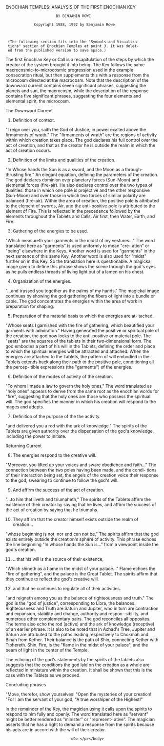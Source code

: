 <body><p>ENOCHIAN TEMPLES: ANALYSIS OF THE FIRST ENOCHIAN KEY

                           BY BENJAMIN ROWE

                 Copyright 1988, 1992 by Benjamin Rowe



     (The following section fits into the "Symbols and Visualiza-
     tions" section of Enochian Temples at point 3. It was delet-
     ed from the published version to save space.)

The first Enochian Key or Call is a recapitulation of the steps by
which the creator of the system brought it into being. The Key follows
the same macrocosmic-to-microcosmic progression used in the example
consecration ritual, but then supplements this with a response from
the microcosm directed at the macrocosm. Note that the description of
the downward current contains seven significant phrases, suggesting
the planets and sun, the macrocosm, while the description of the
response contains five significant phrases, suggesting the four
elements and elemental spirit, the microcosm. 


The Downward Current

1. Definition of context.

"I reign over you, saith the God of Justice, in power exalted above
the firmaments of wrath." The "firmaments of wrath" are the regions of
activity within which creation takes place. The god declares his full
control over the act of creation, and that as the creator he is
outside the realm in which the act of creation occurs. 

2. Definition of the limits and qualities of the creation.

"In Whose hands the Sun is as a sword, and the Moon as a through-
thrusting fire." An elegant equation, defining the parameters of the
creation. The god declares dominion over planetary forces (Sun-Moon)
and elemental forces (fire-air). He also declares control over the two
types of dualities: those in which one pole is projective and the
other responsive (Sun-Moon) and over those in which two forces of
similar polarity are balanced (fire-air). Within the area of creation,
the positive pole is attributed to the element of swords, Air, and the
anti-positive pole is attributed to the element of Fire. This is
reflected in the precedence followed by the elements throughout the
Tablets and Calls: Air first, then Water, Earth, and Fire. 

3. Gathering of the energies to be used.

"Which measureth your garments in the midst of my vestures..." The
word translated here as "garments" is used uniformly to mean "cre-
ation" or "being" elsewhere in the Keys. Another word is used for
"garments" in the next sentence of this same Key. Another word is also
used for "midst" further on in this Key. So the translation here is
questionable. A magickal image given to define this phrase shows the
scene through the god's eyes as he pulls endless threads of living
light out of a lamen on his chest. 

4. Organization of the energies.

"...and trussed you together as the palms of my hands." The magickal
image continues by showing the god gathering the fibers of light into
a bundle or cable. The god concentrates the energies within the area
of work in preparation for shaping.

5. Preparation of the material basis to which the energies are at-
tached.

"Whose seats I garnished with the fire of gathering, which beautified
your garments with admiration." Having generated the positive or
spiritual pole of the creation, the god now looks to the anti-positive
or material pole. The "seats" are the squares of the tablets in their
two-dimensional form. The god embodies a part of his will in the
Tablets, defining the order and place to which the spiritual energies
will be attracted and attached. When the energies are attached to the
Tablets, the pattern of will embodied in the Tablets extends back
along their path to the positive pole, conditioning all the percep-
tible expressions (the "garments") of the energies. 

6. Definition of the modes of activity of the creation.

"To whom I made a law to govern the holy ones," The word translated as
"holy ones" appears to derive from the same root as the enochian words
for "fire", suggesting that the holy ones are those who possess the
spiritual will. The god specifies the manner in which his creation
will respond to the mages and adepts.

7. Definition of the purpose of the the activity.

"and delivered you a rod with the ark of knowledge." The spirits of
the Tablets are given authority over the dispensation of the god's
knowledge, including the power to initiate.


Returning Current

8. The energies respond to the creative will.

"Moreover, you lifted up your voices and sware obedience and faith..."
The connection between the two poles having been made, and the condi-
tions of their interaction being set, the angels of the creation voice
their response to the god, swearing to continue to follow the god's
will. 

9. And affirm the success of the act of creation.

"...to him that liveth and triumpheth," The spirits of the Tablets
affirm the existence of their creator by saying that he lives, and
affirm the success of the act of creation by saying that he triumphs.

10. They affirm that the creator himself exists outside the realm of
creation...

"whose beginning is not, nor end can not be," The spirits affirm that
the god exists entirely outside the creation's sphere of activity.
This phrase echoes the line beginning "In whose hands the Sun is..."
from a viewpoint inside the god's creation.

11. ...that his will is the source of their existence,

"Which shineth as a flame in the midst of your palace..." Flame echoes
the "fire of gathering", and the palace is the Great Tablet. The
spirits affirm that they continue to reflect the god's creative will. 

12. and that he continues to regulate all of their activities.

"and reigneth among you as the balance of righteousness and truth."
The god is the "god of justice", corresponding to Libra, the balances.
Righteousness and Truth are Saturn and Jupiter, who in turn are
contraction and expansion, stability and change, authority and respon-
sibility, and numerous other complementary pairs. The god reconciles
all opposites. The terms also echo the rod (active) and the ark of
knowledge (receptive) of an earlier phrase. It is also to be noted
that in Achad's Tree, Jupiter and Saturn are attributed to the paths
leading respectively to Chokmah and Binah from Kether. Their balance
is the path of Shin, connecting Kether with Tiphereth. Shin, Fire, is
the "flame in the midst of your palace", and the beam of light in the
center of the Temple. 

The echoing of the god's statements by the spirits of the tablets also
suggests that the conditions the god laid on the creation as a whole
are reflected in miniature within the creation. It shall be shown that
this is the case with the Tablets as we proceed.  


Concluding phrases

"Move, therefor, show yourselves!
"Open the mysteries of your creation!
"For I am the servant of your god,
"A true worshiper of the Highest!"

In the remainder of the Key, the magician using it calls upon the
spirits to respond to him fully and openly. The word translated here
as "servant" might be better rendered as "minister" or "represent-
ative". The magician asserts that he has a right to demand a response
from the spirits because his acts are in accord with the will of their
creator.

                                 -oOo-</p></body>